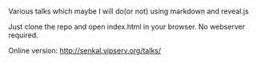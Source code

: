 ###
Various talks which maybe I will do(or not) using markdown and reveal.js

Just clone the repo and open index.html in your browser.
No webserver required.

Online version: http://senkal.vipserv.org/talks/
